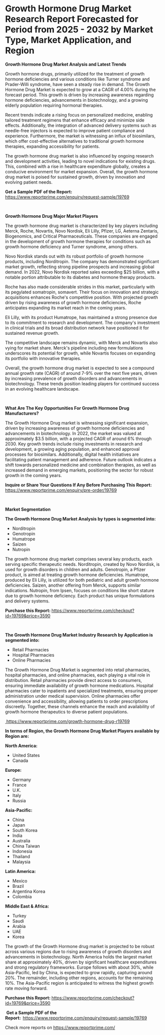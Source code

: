 <p><h1>Growth Hormone Drug Market Research Report Forecasted for Period from 2025 -  2032 by Market Type, Market Application, and Region</h1></p><p><strong>Growth Hormone Drug Market Analysis and Latest Trends</strong></p>
<p><p>Growth hormone drugs, primarily utilized for the treatment of growth hormone deficiencies and various conditions like Turner syndrome and Prader-Willi syndrome, have seen a steady rise in demand. The Growth Hormone Drug Market is expected to grow at a CAGR of 4.00% during the forecast period. This growth is driven by increasing awareness regarding hormone deficiencies, advancements in biotechnology, and a growing elderly population requiring hormonal therapies.</p><p>Recent trends indicate a rising focus on personalized medicine, enabling tailored treatment regimens that enhance efficacy and minimize side effects. Additionally, the integration of advanced delivery systems such as needle-free injectors is expected to improve patient compliance and experience. Furthermore, the market is witnessing an influx of biosimilars, which offer cost-effective alternatives to traditional growth hormone therapies, expanding accessibility for patients.</p><p>The growth hormone drug market is also influenced by ongoing research and development activities, leading to novel indications for existing drugs. This, combined with a rise in healthcare expenditure globally, creates a conducive environment for market expansion. Overall, the growth hormone drug market is poised for sustained growth, driven by innovation and evolving patient needs.</p></p>
<p><strong>Get a Sample PDF of the Report:&nbsp;</strong> <a href="https://www.reportprime.com/enquiry/request-sample/19769?utm_campaign=3457&utm_medium=2&utm_source=Github&utm_content=ia&utm_term=20032025&utm_id=growth-hormone-drug">https://www.reportprime.com/enquiry/request-sample/19769</a></p>
<p>&nbsp;</p>
<p><strong>Growth Hormone Drug Major Market Players</strong></p>
<p><p>The growth hormone drug market is characterized by key players including Merck, Roche, Novartis, Novo Nordisk, Eli Lilly, Pfizer, LG, Aeterna Zentaris, Biogenomics, and Critical Pharmaceuticals. These companies are engaged in the development of growth hormone therapies for conditions such as growth hormone deficiency and Turner syndrome, among others.</p><p>Novo Nordisk stands out with its robust portfolio of growth hormone products, including Norditropin. The company has demonstrated significant market growth, reflecting strong pipeline prospects and increasing global demand. In 2022, Novo Nordisk reported sales exceeding $25 billion, with a notable portion attributable to its diabetes and hormone therapy products.</p><p>Roche has also made considerable strides in this market, particularly with its pegylated somatropin, somavert. Their focus on innovation and strategic acquisitions enhances Roche's competitive position. With projected growth driven by rising awareness of growth hormone deficiencies, Roche anticipates expanding its market reach in the coming years.</p><p>Eli Lilly, with its product Humatrope, has maintained a strong presence due to its commitment to research and development. The company's investment in clinical trials and its broad distribution network have positioned it for sustained revenue growth.</p><p>The competitive landscape remains dynamic, with Merck and Novartis also vying for market share. Merck's pipeline including new formulations underscores its potential for growth, while Novartis focuses on expanding its portfolio with innovative therapies.</p><p>Overall, the growth hormone drug market is expected to see a compound annual growth rate (CAGR) of around 7-9% over the next five years, driven by increasing prevalence of growth disorders and advancements in biotechnology. These trends position leading players for continued success in an evolving healthcare landscape.</p></p>
<p>&nbsp;</p>
<p><strong>What Are The Key Opportunities For Growth Hormone Drug Manufacturers?</strong></p>
<p><p>The Growth Hormone Drug market is witnessing significant expansion, driven by increasing awareness of growth hormone deficiencies and advancements in biotechnology. In 2022, the market was valued at approximately $3.5 billion, with a projected CAGR of around 6% through 2030. Key growth trends include rising investments in research and development, a growing aging population, and enhanced approval processes for biosimilars. Additionally, digital health initiatives are facilitating patient management and adherence. Future outlook indicates a shift towards personalized medicine and combination therapies, as well as increased demand in emerging markets, positioning the sector for robust growth in the coming years.</p></p>
<p><strong>Inquire or Share Your Questions If Any Before Purchasing This Report:</strong> <a href="https://www.reportprime.com/enquiry/pre-order/19769?utm_campaign=3457&utm_medium=2&utm_source=Github&utm_content=ia&utm_term=20032025&utm_id=growth-hormone-drug">https://www.reportprime.com/enquiry/pre-order/19769</a></p>
<p>&nbsp;</p>
<p><strong>Market Segmentation</strong></p>
<p><strong>The Growth Hormone Drug Market Analysis by types is segmented into:</strong></p>
<p><ul><li>Norditropin</li><li>Genotropin</li><li>Humatrope</li><li>Saizen</li><li>Nutropin</li></ul></p>
<p><p>The growth hormone drug market comprises several key products, each serving specific therapeutic needs. Norditropin, created by Novo Nordisk, is used for growth disorders in children and adults. Genotropin, a Pfizer product, is aimed at treating growth hormone deficiencies. Humatrope, produced by Eli Lilly, is utilized for both pediatric and adult growth hormone deficiencies. Saizen, another offering from Merck, supports similar indications. Nutropin, from Ipsen, focuses on conditions like short stature due to growth hormone deficiency. Each product has unique formulations and delivery systems.</p></p>
<p><strong>Purchase this Report:&nbsp;</strong><a href="https://www.reportprime.com/checkout?id=19769&price=3590&utm_campaign=3457&utm_medium=2&utm_source=Github&utm_content=ia&utm_term=20032025&utm_id=growth-hormone-drug">https://www.reportprime.com/checkout?id=19769&price=3590</a></p>
<p>&nbsp;</p>
<p><strong>The Growth Hormone Drug Market Industry Research by Application is segmented into:</strong></p>
<p><ul><li>Retail Pharmacies</li><li>Hospital Pharmacies</li><li>Online Pharmacies</li></ul></p>
<p><p>The Growth Hormone Drug Market is segmented into retail pharmacies, hospital pharmacies, and online pharmacies, each playing a vital role in distribution. Retail pharmacies provide direct access to consumers, ensuring immediate availability of growth hormone medications. Hospital pharmacies cater to inpatients and specialized treatments, ensuring proper administration under medical supervision. Online pharmacies offer convenience and accessibility, allowing patients to order prescriptions discreetly. Together, these channels enhance the reach and availability of growth hormone therapeutics to diverse patient populations.</p></p>
<p><a href="https://www.reportprime.com/growth-hormone-drug-r19769?utm_campaign=3457&utm_medium=2&utm_source=Github&utm_content=ia&utm_term=20032025&utm_id=growth-hormone-drug">&nbsp;https://www.reportprime.com/growth-hormone-drug-r19769</a></p>
<p><strong>In terms of Region, the Growth Hormone Drug Market Players available by Region are:</strong></p>
<p>
    <p> <strong> North America: </strong>
        <ul>
            <li>United States</li>
            <li>Canada</li>
        </ul>
        </p> 
    <p> <strong> Europe: </strong>
        <ul>
            <li>Germany</li>
            <li>France</li>
            <li>U.K.</li>
            <li>Italy</li>
            <li>Russia</li>
        </ul>
        </p> 
    <p> <strong> Asia-Pacific: </strong>
        <ul>
            <li>China</li>
            <li>Japan</li>
            <li>South Korea</li>
            <li>India</li>
            <li>Australia</li>
            <li>China Taiwan</li>
            <li>Indonesia</li>
            <li>Thailand</li>
            <li>Malaysia</li>
        </ul>
        </p> 
    <p> <strong> Latin America: </strong>
        <ul>
            <li>Mexico</li>
            <li>Brazil</li>
            <li>Argentina Korea</li>
            <li>Colombia</li>
        </ul>
        </p> 
    <p> <strong> Middle East & Africa: </strong>
        <ul>
            <li>Turkey</li>
            <li>Saudi</li>
            <li>Arabia</li>
            <li>UAE</li>
            <li>Korea</li>
        </ul>
    </p>
    </p>
<p><p>The growth of the Growth Hormone drug market is projected to be robust across various regions due to rising awareness of growth disorders and advancements in biotechnology. North America holds the largest market share at approximately 40%, driven by significant healthcare expenditures and strong regulatory frameworks. Europe follows with about 30%, while Asia-Pacific, led by China, is expected to grow rapidly, capturing around 20%. The remainder, including other regions, accounts for the remaining 10%. The Asia-Pacific region is anticipated to witness the highest growth rate moving forward.</p></p>
<p><strong>Purchase this Report: </strong><a href="https://www.reportprime.com/checkout?id=19769&price=3590&utm_campaign=3457&utm_medium=2&utm_source=Github&utm_content=ia&utm_term=20032025&utm_id=growth-hormone-drug">https://www.reportprime.com/checkout?id=19769&price=3590</a></p>
<p>&nbsp;<strong>Get a Sample PDF of the Report:&nbsp;&nbsp;</strong><a href="https://www.reportprime.com/enquiry/request-sample/19769?utm_campaign=3457&utm_medium=2&utm_source=Github&utm_content=ia&utm_term=20032025&utm_id=growth-hormone-drug">https://www.reportprime.com/enquiry/request-sample/19769</a></p>
<p><strong></strong></p>
<p>Check more reports on <a href="https://www.reportprime.com/?utm_campaign=3457&utm_medium=2&utm_source=Github&utm_content=ia&utm_term=20032025&utm_id=growth-hormone-drug">https://www.reportprime.com/</a></p>